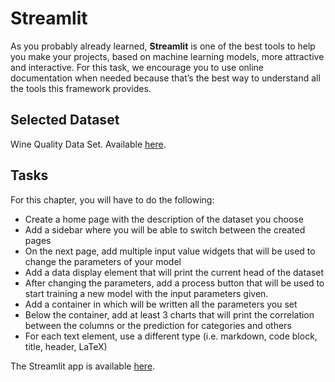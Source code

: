 # Streamlit

As you probably already learned, **Streamlit** is one of the best tools to help you make your projects, based on machine learning models, more attractive and interactive. For this task, we encourage you to use online documentation when needed because that’s the best way to understand all the tools this framework provides.

## Selected Dataset

Wine Quality Data Set. Available [here](https://www.kaggle.com/datasets/yasserh/wine-quality-dataset).

## Tasks

For this chapter, you will have to do the following:

- Create a home page with the description of the dataset you choose
- Add a sidebar where you will be able to switch between the created pages
- On the next page, add multiple input value widgets that will be used to change the parameters of your model
- Add a data display element that will print the current head of the dataset
- After changing the parameters, add a process button that will be used to start training a new model with the input parameters given.
- Add a container in which will be written all the parameters you set
- Below the container, add at least 3 charts that will print the correlation between the columns or the prediction for categories and others
- For each text element, use a different type (i.e. markdown, code block, title, header, LaTeX)

The Streamlit app is available [here](https://danielavornic-sigmoid-20-streamlitapp-frgnz8.streamlit.app/).
